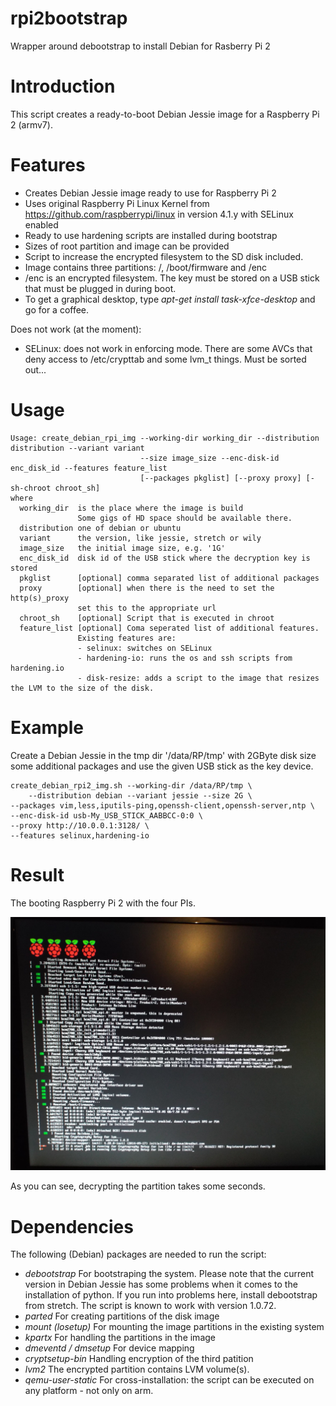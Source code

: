 # rpi2bootstrap
Wrapper around debootstrap to install Debian for Rasberry Pi 2

# Introduction
This script creates a ready-to-boot Debian Jessie image
for a Raspberry Pi 2 (armv7).

# Features

* Creates Debian Jessie image ready to use for Raspberry Pi 2
* Uses original Raspberry Pi Linux Kernel from
  https://github.com/raspberrypi/linux in version 4.1.y
  with SELinux enabled
* Ready to use hardening scripts are installed during bootstrap
* Sizes of root partition and image can be provided
* Script to increase the encrypted filesystem to the SD disk
  included.
* Image contains three partitions: /, /boot/firmware and /enc
* /enc is an encrypted filesystem. The key must be stored
  on a USB stick that must be plugged in during boot.
* To get a graphical desktop, type *apt-get install task-xfce-desktop*
  and go for a coffee.

Does not work (at the moment):

* SELinux: does not work in enforcing mode.
  There are some AVCs that deny access to /etc/crypttab and
  some lvm_t things. Must be sorted out...

# Usage

    Usage: create_debian_rpi_img --working-dir working_dir --distribution distribution --variant variant
                                 --size image_size --enc-disk-id enc_disk_id --features feature_list
                                 [--packages pkglist] [--proxy proxy] [-sh-chroot chroot_sh]
    where
      working_dir  is the place where the image is build
                   Some gigs of HD space should be available there.
      distribution one of debian or ubuntu
      variant      the version, like jessie, stretch or wily
      image_size   the initial image size, e.g. '1G'
      enc_disk_id  disk id of the USB stick where the decryption key is stored
      pkglist      [optional] comma separated list of additional packages
      proxy        [optional] when there is the need to set the http(s)_proxy
                   set this to the appropriate url
      chroot_sh    [optional] Script that is executed in chroot
      feature_list [optional] Coma seperated list of additional features.
                   Existing features are:
                   - selinux: switches on SELinux
                   - hardening-io: runs the os and ssh scripts from hardening.io
                   - disk-resize: adds a script to the image that resizes the LVM to the size of the disk.

# Example

Create a Debian Jessie in the tmp dir '/data/RP/tmp' with 2GByte disk size
some additional packages and use the given USB stick as the key device.

    create_debian_rpi2_img.sh --working-dir /data/RP/tmp \
        --distribution debian --variant jessie --size 2G \
	--packages vim,less,iputils-ping,openssh-client,openssh-server,ntp \
	--enc-disk-id usb-My_USB_STICK_AABBCC-0:0 \
	--proxy http://10.0.0.1:3128/ \
	--features selinux,hardening-io

# Result
The booting Raspberry Pi 2 with the four PIs.

![Booting with four PIs](doc/images/RPI2.jpg)

As you can see, decrypting the partition takes some seconds.

# Dependencies

The following (Debian) packages are needed to run the script:

* *debootstrap*
  For bootstraping the system. Please note that the current version
  in Debian Jessie has some problems when it comes to the installation
  of python.  If you run into problems here, install debootstrap from
  stretch.  The script is known to work with version 1.0.72.
* *parted*
  For creating partitions of the disk image
* *mount (losetup)*
  For mounting the image partitions in the existing system
* *kpartx*
  For handling the partitions in the image
* *dmeventd / dmsetup*
  For device mapping
* *cryptsetup-bin*
  Handling encryption of the third patition
* *lvm2*
  The encrypted partition contains LVM volume(s).
* *qemu-user-static*
  For cross-installation: the script can be executed on any
  platform - not only on arm.
